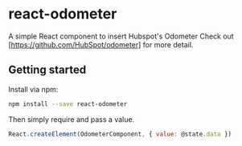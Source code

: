 # react-odometer

A simple React component to insert Hubspot's Odometer
Check out [https://github.com/HubSpot/odometer] for more detail.

## Getting started

Install via npm:

```bash
npm install --save react-odometer
```

Then simply require and pass a value.

```javascript
React.createElement(OdometerComponent, { value: @state.data })
```
